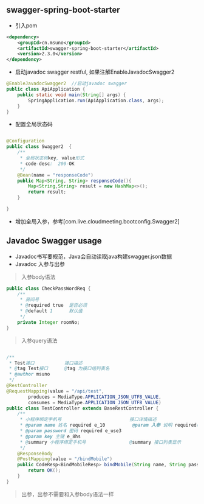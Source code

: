## swagger-spring-boot-starter

+ 引入pom
```xml
<dependency>
    <groupId>cn.msuno</groupId>
    <artifactId>swagger-spring-boot-starter</artifactId>
    <version>2.3.0</version>
</dependency>
```

+ 启动javadoc swagger restful, 如果注解EnableJavadocSwagger2
```java
@EnableJavadocSwagger2  //启动javadoc swagger
public class ApiApplication {
    public static void main(String[] args) {
        SpringApplication.run(ApiApplication.class, args);
    }
}
```

+ 配置全局状态码
```java

@Configuration
public class Swagger2  {
    /**
     * 全局状态码key, value形式
     * code-desc:  200-OK
     */
    @Bean(name = "responseCode")
    public Map<String, String> responseCode(){
        Map<String,String> result = new HashMap<>();
        return result;
    }
    
}
```

+ 增加全局入参，参考[com.live.cloudmeeting.bootconfig.Swagger2]

## Javadoc Swagger usage
+ Javadoc书写要规范，Java会自动读取java构建swagger.json数据
+ Javadoc 入参与出参
>入参body语法
```java
public class CheckPassWordReq {
    /**
     * 房间号
     * @required true  是否必须
     * @default 1      默认值
     */
    private Integer roomNo;
}
```
>入参query语法
```java

/**
 * Test接口           接口描述
 * @tag Test接口      @tag 为接口组列表名
 * @author msuno
 */
@RestController
@RequestMapping(value = "/api/test",
        produces = MediaType.APPLICATION_JSON_UTF8_VALUE,
        consumes = MediaType.APPLICATION_JSON_UTF8_VALUE)
public class TestController extends BaseRestController {
    /**
     * 小程序绑定手机号                         接口详情描述
     * @param name 姓名 required e_10          @param 入参 说明 required(有该字段必须参数) e_10(e_前缀为example，e_后面为列子)
     * @param password 密码 required e_use3
     * @param key 主键 e_8hs
     * @summary 小程序绑定手机号                @summary 接口列表显示
     */
    @ResponseBody
    @PostMapping(value = "/bindMobile")
    public CodeResp<BindMobileResp> bindMobile(String name, String password, String key) {
        return OK();
    }
}
```
>出参，出参不需要和入参body语法一样
